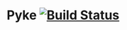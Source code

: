 Pyke [![Build Status](https://secure.travis-ci.org/rubiii/pyke.png)](http://travis-ci.org/rubiii/pyke)
====
